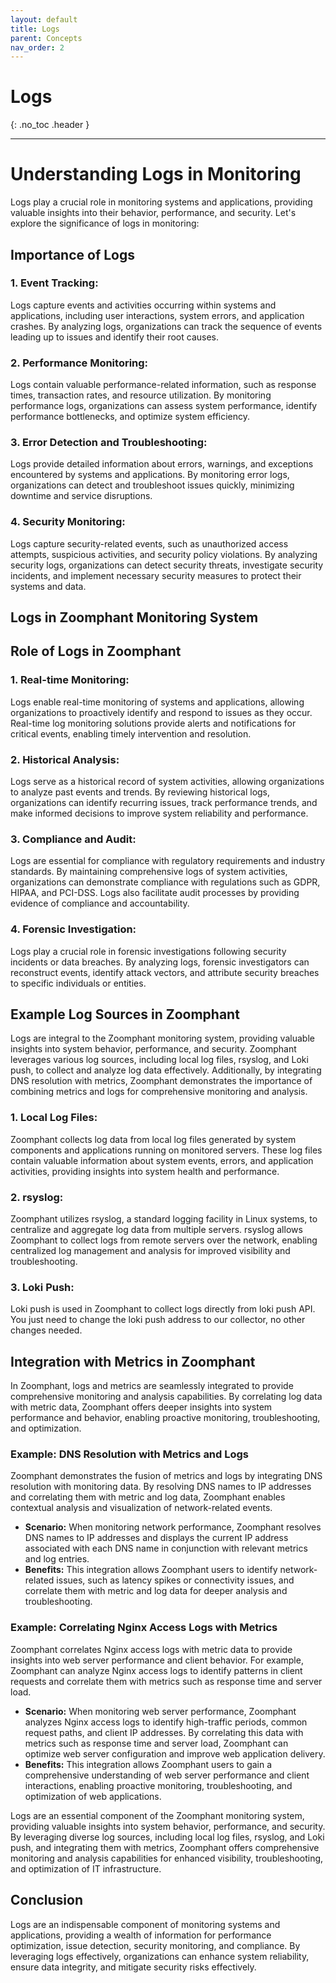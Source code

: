 ```yaml
---
layout: default
title: Logs
parent: Concepts
nav_order: 2
---
```


# Logs

{: .no_toc .header }

----

# Understanding Logs in Monitoring

Logs play a crucial role in monitoring systems and applications, providing valuable insights into their behavior, performance, and security. Let's explore the significance of logs in monitoring:

## Importance of Logs

### 1. Event Tracking:

Logs capture events and activities occurring within systems and applications, including user interactions, system errors, and application crashes. By analyzing logs, organizations can track the sequence of events leading up to issues and identify their root causes.

### 2. Performance Monitoring:

Logs contain valuable performance-related information, such as response times, transaction rates, and resource utilization. By monitoring performance logs, organizations can assess system performance, identify performance bottlenecks, and optimize system efficiency.

### 3. Error Detection and Troubleshooting:

Logs provide detailed information about errors, warnings, and exceptions encountered by systems and applications. By monitoring error logs, organizations can detect and troubleshoot issues quickly, minimizing downtime and service disruptions.

### 4. Security Monitoring:

Logs capture security-related events, such as unauthorized access attempts, suspicious activities, and security policy violations. By analyzing security logs, organizations can detect security threats, investigate security incidents, and implement necessary security measures to protect their systems and data.

## Logs in Zoomphant Monitoring System

## Role of Logs in Zoomphant

### 1. Real-time Monitoring:

Logs enable real-time monitoring of systems and applications, allowing organizations to proactively identify and respond to issues as they occur. Real-time log monitoring solutions provide alerts and notifications for critical events, enabling timely intervention and resolution.

### 2. Historical Analysis:

Logs serve as a historical record of system activities, allowing organizations to analyze past events and trends. By reviewing historical logs, organizations can identify recurring issues, track performance trends, and make informed decisions to improve system reliability and performance.

### 3. Compliance and Audit:

Logs are essential for compliance with regulatory requirements and industry standards. By maintaining comprehensive logs of system activities, organizations can demonstrate compliance with regulations such as GDPR, HIPAA, and PCI-DSS. Logs also facilitate audit processes by providing evidence of compliance and accountability.

### 4. Forensic Investigation:

Logs play a crucial role in forensic investigations following security incidents or data breaches. By analyzing logs, forensic investigators can reconstruct events, identify attack vectors, and attribute security breaches to specific individuals or entities.


## Example Log Sources in Zoomphant

Logs are integral to the Zoomphant monitoring system, providing valuable insights into system behavior, performance, and security. Zoomphant leverages various log sources, including local log files, rsyslog, and Loki push, to collect and analyze log data effectively. Additionally, by integrating DNS resolution with metrics, Zoomphant demonstrates the importance of combining metrics and logs for comprehensive monitoring and analysis.

### 1. Local Log Files:
Zoomphant collects log data from local log files generated by system components and applications running on monitored servers. These log files contain valuable information about system events, errors, and application activities, providing insights into system health and performance.

### 2. rsyslog:
Zoomphant utilizes rsyslog, a standard logging facility in Linux systems, to centralize and aggregate log data from multiple servers. rsyslog allows Zoomphant to collect logs from remote servers over the network, enabling centralized log management and analysis for improved visibility and troubleshooting.

### 3. Loki Push:
Loki push is used in Zoomphant to collect logs directly from loki push API. You just need to change the loki push address to our collector, no other changes needed.

## Integration with Metrics in Zoomphant

In Zoomphant, logs and metrics are seamlessly integrated to provide comprehensive monitoring and analysis capabilities. By correlating log data with metric data, Zoomphant offers deeper insights into system performance and behavior, enabling proactive monitoring, troubleshooting, and optimization.

### Example: DNS Resolution with Metrics and Logs

Zoomphant demonstrates the fusion of metrics and logs by integrating DNS resolution with monitoring data. By resolving DNS names to IP addresses and correlating them with metric and log data, Zoomphant enables contextual analysis and visualization of network-related events.

- **Scenario:** When monitoring network performance, Zoomphant resolves DNS names to IP addresses and displays the current IP address associated with each DNS name in conjunction with relevant metrics and log entries.
- **Benefits:** This integration allows Zoomphant users to identify network-related issues, such as latency spikes or connectivity issues, and correlate them with metric and log data for deeper analysis and troubleshooting.

### Example: Correlating Nginx Access Logs with Metrics

Zoomphant correlates Nginx access logs with metric data to provide insights into web server performance and client behavior. For example, Zoomphant can analyze Nginx access logs to identify patterns in client requests and correlate them with metrics such as response time and server load.

- **Scenario:** When monitoring web server performance, Zoomphant analyzes Nginx access logs to identify high-traffic periods, common request paths, and client IP addresses. By correlating this data with metrics such as response time and server load, Zoomphant can optimize web server configuration and improve web application delivery.
- **Benefits:** This integration allows Zoomphant users to gain a comprehensive understanding of web server performance and client interactions, enabling proactive monitoring, troubleshooting, and optimization of web applications.

Logs are an essential component of the Zoomphant monitoring system, providing valuable insights into system behavior, performance, and security. By leveraging diverse log sources, including local log files, rsyslog, and Loki push, and integrating them with metrics, Zoomphant offers comprehensive monitoring and analysis capabilities for enhanced visibility, troubleshooting, and optimization of IT infrastructure.


## Conclusion

Logs are an indispensable component of monitoring systems and applications, providing a wealth of information for performance optimization, issue detection, security monitoring, and compliance. By leveraging logs effectively, organizations can enhance system reliability, ensure data integrity, and mitigate security risks effectively.
